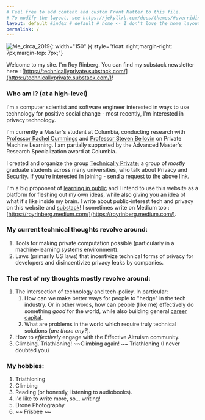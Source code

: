 ```yaml
---
# Feel free to add content and custom Front Matter to this file.
# To modify the layout, see https://jekyllrb.com/docs/themes/#overriding-theme-defaults
layout: default #index # default # home <- I don't love the home layout, but I'm leaving it here in case I change my mind
permalink: /
---
```

<title> Roy Rinberg </title>
<meta name="description" content="Roy Rinberg's Blog and personal website. 
    Contains personal writings, 
    personal projects, 
    and professional information">

![Me_circa_2019]({{site.url}}/assets/profile_pic.jpg){: width="150" }{:style="float: right;margin-right: 7px;margin-top: 7px;"}

Welcome to my site. I'm Roy Rinberg. You can find my substack newsletter here : [https://technicallyprivate.substack.com/](https://technicallyprivate.substack.com/)!


### **Who am I? (at a high-level)**
I'm a computer scientist and software engineer interested in ways to use technology for positive social change - most recently, I'm interested in <span class="spoiler"> privacy</span> technology.

I'm currently a Master's student at Columbia, conducting research with [Professor Rachel Cummings](https://www.rachelcummings.com) and [Professor Steven Bellovin](https://www.cs.columbia.edu/~smb/) on Private Machine Learning. I am partially supported by the Advanced Master's Research Specialization award at Columbia. 

I created and organize the group [Technically Private](https://groups.google.com/g/technically-private); a group of *mostly* graduate students across many universities, who talk about Privacy and Security. If you're interested in joining - send a request to the above link.

I'm a big proponent of [learning in public] and I intend to use this website as a platform for fleshing out my own ideas, while also giving you an idea of what it's like inside my brain.  I write about public-interest tech and privacy on this website and [substack](https://technicallyprivate.substack.com/)! I sometimes write on Medium too : [https://royrinberg.medium.com/](https://royrinberg.medium.com/).




###  **My current technical thoughts revolve around:**

1. Tools for making private computation possible (particularly in a machine-learning systems environment).
2. Laws (primarily US laws) that incentivize technical forms of privacy for developers and disincentivize privacy leaks by companies.

### **The rest of my thoughts mostly revolve around:**

1. The intersection of technology and tech-policy. In particular: 
    1. How can we make better ways for people to "hedge" in the tech industry. Or in other words, how can people (like me) effectively do something *good* for the world, while also building general [career capital](https://80000hours.org/career-guide/career-capital/). 
    2. What are problems in the world which require truly technical solutions (*are there any?*).  
2. How to *effectively* engage with the Effective Altruism community.
3. ~~Climbing.~~ ~~Triathloning!~~  ~~Climbing again! ~~ Triathloning (I never doubted you)


### **My hobbies:**
1. Triathloning
2. Climbing
3. Reading (or honestly, listening to audiobooks).
4. I'd like to write more, so... writing!
5. Drone Photography
6. ~~ Frisbee ~~




[Ouster]: https://www.ouster.com
[learning in public]:  https://www.swyx.io/learn-in-public/ 
